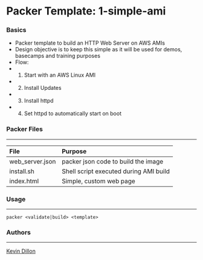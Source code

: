 Packer Template: 1-simple-ami
===========

### Basics
- Packer template to build an HTTP Web Server on AWS AMIs
- Design objective is to keep this simple as it will be used for demos, basecamps and training purposes
- Flow:
- 1) Start with an AWS Linux AMI
- 2) Install Updates
- 3) Install httpd
- 4) Set httpd to automatically start on boot

### Packer Files
----------------------
| File | Purpose |
|:-------- |:--------|
web_server.json | packer json code to build the image
install.sh | Shell script executed during AMI build
index.html | Simple, custom web page

### Usage
-----
```
packer <validate|build> <template>
```

### Authors
-----
[Kevin Dillon](kdillon@2ndwatch.com)
